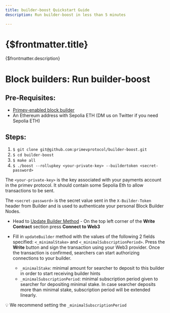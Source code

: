 ```yaml
---
title: builder-boost Quickstart Guide
description: Run builder-boost in less than 5 minutes

---
```


# {$frontmatter.title}

{$frontmatter.description}
# Block builders: Run builder-boost

## Pre-Requisites:

- [Primev-enabled block builder](https://docs.primev.xyz/docs/Providers/buildermodifications)
- An Ethereum address with Sepolia ETH (DM us on Twitter if you need Sepolia ETH)

## Steps:

1. `$ git clone git@github.com:primevprotocol/builder-boost.git`
2. `$ cd builder-boost`
3. `$ make all`
4. `$ ./boost --rollupkey <your-private-key> --buildertoken <secret-password>`

The `<your-private-key>` is the key associated with your payments account in the primev protocol. It should contain some Sepolia Eth to allow transactions to be sent.

The `<secret-password>` is the secret value sent in the `X-Builder-Token` header from Builder and is used to authenticate your personal Block Builder Nodes.

- Head to [Update Builder Method](https://sepolia.etherscan.io/address/0x6219a236EFFa91567d5ba4a0A5134297a35b0b2A#writeContract#F4)  - On the top left corner of the **Write Contract** section press **Connect to Web3**
- Fill in `updateBuilder` method with the values of the following 2 fields specified: `<_minimalStake>` and `<_minimalSubscriptionPeriod>`. Press the **Write** button and sign the transaction using your Web3 provider. Once the transaction is confirmed, searchers can start authorizing connections to your builder.


  - `_minimalStake`: minimal amount for searcher to deposit to this builder in order to start receiving builder hints
  - `_minimalSubscriptionPeriod`: minimal subscription period given to searcher for depositing minimal stake. In case searcher deposits more than minimal stake, subscription period will be extended linearly.

💡 We recommend setting the `_minimalSubscriptionPeriod`
